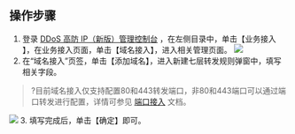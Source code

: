 

## 操作步骤
1. 登录 [DDoS 高防 IP（新版）管理控制台](https://console.cloud.tencent.com/ddos/antiddos-advanced/access/l7) ，在左侧目录中，单击【业务接入 】，在业务接入页面，单击【域名接入】，进入相关管理页面。
![](https://main.qcloudimg.com/raw/01495e735af641b8a8f0af4d36c1ef18.png)
2. 在“域名接入”页签，单击【添加域名】，进入新建七层转发规则弹窗中，填写相关字段。
>?目前域名接入仅支持配置80和443转发端口，非80和443端口可以通过端口转发进行配置，详情可参见 [端口接入](https://cloud.tencent.com/document/product/1014/44105) 文档。
>
![](https://main.qcloudimg.com/raw/21d74e651807145a4a67c9a538f769db.png)
3. 填写完成后，单击【确定】即可。

